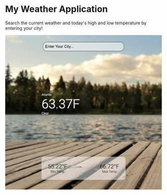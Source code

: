 # My Weather Application

Search the current weather and today's high and low temperature by entering your city! 

![Screenshot](/src/assets/Screenshot.png)